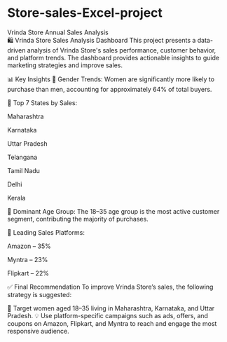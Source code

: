 # Store-sales-Excel-project

Vrinda Store Annual Sales Analysis
<br>
🛍️ Vrinda Store Sales Analysis Dashboard
This project presents a data-driven analysis of Vrinda Store's sales performance, customer behavior, and platform trends. The dashboard provides actionable insights to guide marketing strategies and improve sales.

📊 Key Insights
🧍 Gender Trends:
Women are significantly more likely to purchase than men, accounting for approximately 64% of total buyers.

📍 Top 7 States by Sales:

Maharashtra

Karnataka

Uttar Pradesh

Telangana

Tamil Nadu

Delhi

Kerala

👥 Dominant Age Group:
The 18–35 age group is the most active customer segment, contributing the majority of purchases.

🛒 Leading Sales Platforms:

Amazon – 35%

Myntra – 23%

Flipkart – 22%

✅ Final Recommendation
To improve Vrinda Store’s sales, the following strategy is suggested:

🎯 Target women aged 18–35 living in Maharashtra, Karnataka, and Uttar Pradesh.
💡 Use platform-specific campaigns such as ads, offers, and coupons on Amazon, Flipkart, and Myntra to reach and engage the most responsive audience.
